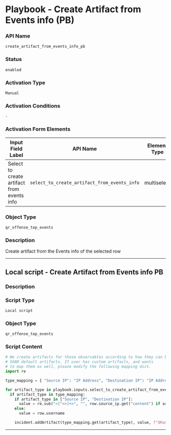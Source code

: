 <!--
    DO NOT MANUALLY EDIT THIS FILE
    THIS FILE IS AUTOMATICALLY GENERATED WITH resilient-sdk codegen
    Generated with resilient-sdk v51.0.6.0.1543
-->

# Playbook - Create Artifact from Events info (PB)

### API Name
`create_artifact_from_events_info_pb`

### Status
`enabled`

### Activation Type
`Manual`

### Activation Conditions
`-`

### Activation Form Elements
| Input Field Label | API Name | Element Type | Tooltip | Requirement |
| ----------------- | -------- | ------------ | ------- | ----------- |
| Select to create artifact from events info | `select_to_create_artifact_from_events_info` | multiselect | - | Always |

### Object Type
`qr_offense_top_events`

### Description
Create artifact from the Events info of the selected row


---

## Local script - Create Artifact from Events info PB

### Description


### Script Type
`Local script`

### Object Type
`qr_offense_top_events`

### Script Content
```python
# We create artifacts for those observables according to how they can be mapped to
# SOAR default artifacts. If user has custom artifacts, and wants
# to map them as well, please modify the following mapping dict.
import re

type_mapping = { "Source IP": "IP Address", "Destination IP": "IP Address", "Username": "User Account" }

for artifact_type in playbook.inputs.select_to_create_artifact_from_events_info:
  if artifact_type in type_mapping:
    if artifact_type in ["Source IP", "Destination IP"]:
      value = re.sub("<[^<>]+>", "", row.source_ip.get("content") if artifact_type == "Source IP" else row.destination_ip.get("content"))
    else:
      value = row.username

    incident.addArtifact(type_mapping.get(artifact_type), value, f"QRadar Offense {artifact_type}")
```

---


